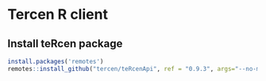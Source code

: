 # Tercen R client

## Install teRcen package
 
```R
install.packages('remotes')
remotes::install_github("tercen/teRcenApi", ref = "0.9.3", args="--no-multiarch")
```